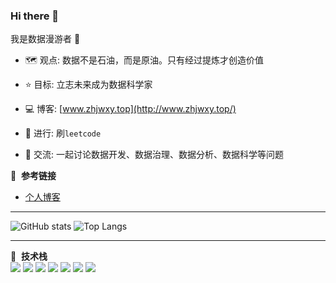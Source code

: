 ### Hi there 👋
我是数据漫游者 :robot:


- :world_map:&nbsp;观点: 数据不是石油，而是原油。只有经过提炼才创造价值

- :star:&nbsp;目标: 立志未来成为数据科学家

- :computer:&nbsp;博客: [www.zhjwxy.top](http://www.zhjwxy.top/)

- :wave:&nbsp;进行: 刷`leetcode`

- :eyes:&nbsp;交流: 一起讨论数据开发、数据治理、数据分析、数据科学等问题

  

  

📕 &nbsp;**参考链接**
<!-- BLOG-POST-LIST:START -->

- [个人博客](http://www.zhjwxy.top/)
  <!-- BLOG-POST-LIST:END -->


---


![GitHub stats](https://github-readme-stats.vercel.app/api?username=homjay666&show_icons=true&bg_color=00000000)
![Top Langs](https://github-readme-stats.vercel.app/api/top-langs/?username=homjay666&hide_progress=true&bg_color=00000000)



---
📕 &nbsp;**技术栈**
<br>
<span >
<img src="https://img.shields.io/badge/java-%23ED8B00.svg?style=for-the-badge&logo=openjdk&logoColor=white" />
<img src="https://img.shields.io/badge/python-3670A0?style=for-the-badge&logo=python&logoColor=ffdd54" />
 </span>
<span >
<img src="https://img.shields.io/badge/Apache Hadoop-66CCFF?style=for-the-badge&logo=apachehadoop&logoColor=black" />
<img src="https://img.shields.io/badge/Apache Hive-FDEE21?style=for-the-badge&logo=apachehive&logoColor=black" />
<img src="https://img.shields.io/badge/Apache Kafka-000?style=for-the-badge&logo=apachekafka" />
<img src="https://img.shields.io/badge/Apache Spark-FDEE21?style=flat-square&logo=apachespark&logoColor=black" />
<img src="https://img.shields.io/badge/Apache Flink-E6526F?style=for-the-badge&logo=Apache Flink&logoColor=white" />
 </span>
